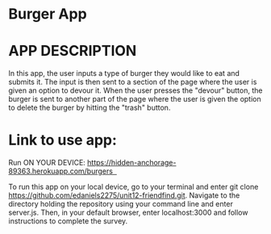 # Burger App

# APP DESCRIPTION

In this app, the user inputs a type of burger they would like to eat and submits it. The input is then sent to a section of the page where the user is given an option to devour it. When the user presses the "devour" button, the burger is sent to another part of the page where the user is given the option to delete the burger by hitting the "trash" button.

# Link to use app:


Run ON YOUR DEVICE: https://hidden-anchorage-89363.herokuapp.com/burgers  

To run this app on your local device, go to your terminal and enter git clone https://github.com/edaniels2275/unit12-friendfind.git. Navigate to the directory holding the repository using your command line and enter server.js. Then, in your default browser, enter localhost:3000 and follow instructions to complete the survey.
